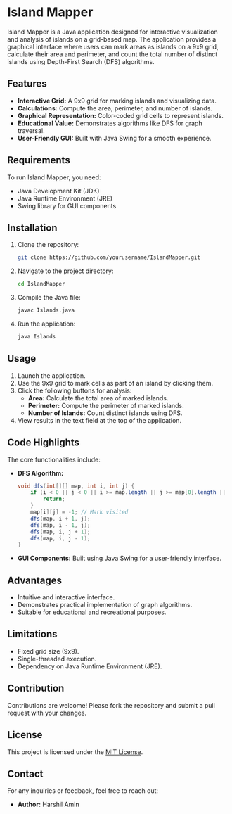 # Island Mapper

Island Mapper is a Java application designed for interactive visualization and analysis of islands on a grid-based map. The application provides a graphical interface where users can mark areas as islands on a 9x9 grid, calculate their area and perimeter, and count the total number of distinct islands using Depth-First Search (DFS) algorithms.

## Features

- **Interactive Grid:** A 9x9 grid for marking islands and visualizing data.
- **Calculations:** Compute the area, perimeter, and number of islands.
- **Graphical Representation:** Color-coded grid cells to represent islands.
- **Educational Value:** Demonstrates algorithms like DFS for graph traversal.
- **User-Friendly GUI:** Built with Java Swing for a smooth experience.

## Requirements

To run Island Mapper, you need:

- Java Development Kit (JDK)
- Java Runtime Environment (JRE)
- Swing library for GUI components

## Installation

1. Clone the repository:
    ```bash
    git clone https://github.com/yourusername/IslandMapper.git
    ```
2. Navigate to the project directory:
    ```bash
    cd IslandMapper
    ```
3. Compile the Java file:
    ```bash
    javac Islands.java
    ```
4. Run the application:
    ```bash
    java Islands
    ```

## Usage

1. Launch the application.
2. Use the 9x9 grid to mark cells as part of an island by clicking them.
3. Click the following buttons for analysis:
   - **Area:** Calculate the total area of marked islands.
   - **Perimeter:** Compute the perimeter of marked islands.
   - **Number of Islands:** Count distinct islands using DFS.
4. View results in the text field at the top of the application.

## Code Highlights

The core functionalities include:

- **DFS Algorithm:**
    ```java
    void dfs(int[][] map, int i, int j) {
        if (i < 0 || j < 0 || i >= map.length || j >= map[0].length || map[i][j] != 1) {
            return;
        }
        map[i][j] = -1; // Mark visited
        dfs(map, i + 1, j);
        dfs(map, i - 1, j);
        dfs(map, i, j + 1);
        dfs(map, i, j - 1);
    }
    ```

- **GUI Components:** Built using Java Swing for a user-friendly interface.

## Advantages

- Intuitive and interactive interface.
- Demonstrates practical implementation of graph algorithms.
- Suitable for educational and recreational purposes.

## Limitations

- Fixed grid size (9x9).
- Single-threaded execution.
- Dependency on Java Runtime Environment (JRE).

## Contribution

Contributions are welcome! Please fork the repository and submit a pull request with your changes.

## License

This project is licensed under the [MIT License](LICENSE).

## Contact

For any inquiries or feedback, feel free to reach out:

- **Author:** Harshil Amin

